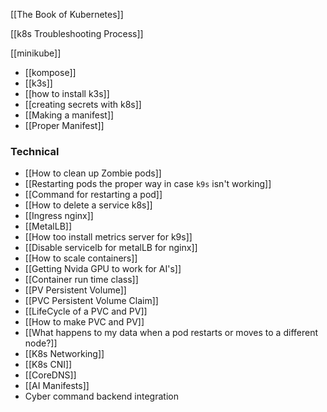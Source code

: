[[The Book of Kubernetes]]

[[k8s Troubleshooting Process]]

[[minikube]]

- [[kompose]]
- [[k3s]]
- [[how to install k3s]]
- [[creating secrets with k8s]]
- [[Making  a manifest]]
- [[Proper Manifest]] 

### Technical 

- [[How to clean up Zombie pods]]
- [[Restarting pods the proper way in case `k9s` isn't working]]
- [[Command for restarting a pod]]
- [[How to delete a service k8s]]
- [[Ingress nginx]]
- [[MetalLB]]
- [[How too install  metrics  server for k9s]]
- [[Disable servicelb for metalLB for nginx]] 
- [[How to scale containers]]
- [[Getting Nvida GPU to work for AI's]]
- [[Container run time class]]
- [[PV Persistent Volume]]
- [[PVC Persistent Volume Claim]]
- [[LifeCycle of a PVC and  PV]]
- [[How to make PVC and PV]]
- [[What happens to my data when a pod restarts or moves to a different node?]]
- [[K8s Networking]]
- [[K8s CNI]]
- [[CoreDNS]]
- [[AI Manifests]] 
- Cyber command backend integration
